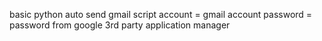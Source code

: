 basic python auto send gmail script
account = gmail account
password = password from google 3rd party application manager
